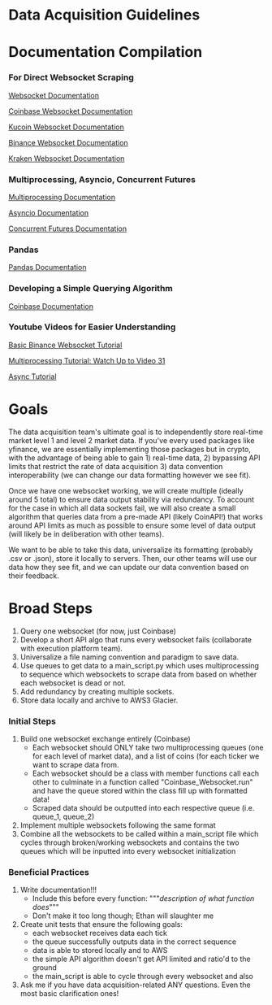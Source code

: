 # Data Acquisition Guidelines
# Documentation Compilation
### For Direct Websocket Scraping
[Websocket Documentation](https://websockets.readthedocs.io/en/stable/)

[Coinbase Websocket Documentation](#https://docs.cloud.coinbase.com/exchange/docs/websocket-channels)

[Kucoin Websocket Documentation](https://docs.kucoin.com/#apply-connect-token)

[Binance Websocket Documentation](https://github.com/binance/binance-spot-api-docs/blob/master/web-socket-streams.md#all-market-tickers-stream)

[Kraken Websocket Documentation](https://docs.kraken.com/websockets/#message-ping)

### Multiprocessing, Asyncio, Concurrent Futures

[Multiprocessing Documentation](https://docs.python.org/3/library/multiprocessing.html)

[Asyncio Documentation](https://docs.python.org/3/library/asyncio.html)

[Concurrent Futures Documentation](https://docs.python.org/3/library/concurrent.futures.html)

### Pandas
[Pandas Documentation](https://pandas.pydata.org/docs/)

### Developing a Simple Querying Algorithm
[Coinbase Documentation](https://www.coinapi.io/)

### Youtube Videos for Easier Understanding
[Basic Binance Websocket Tutorial](https://youtu.be/z2ePTq-KTzQ)

[Multiprocessing Tutorial: Watch Up to Video 31](https://youtu.be/Lu5LrKh1Zno)

[Async Tutorial](https://youtu.be/6RbJYN7SoRs)

# Goals
The data acquisition team's ultimate goal is to independently store real-time market level 1 and level 2 market data. If you've every used packages like yfinance, we are essentially implementing those packages but in crypto, with the advantage of being able to gain 1) real-time data, 2) bypassing API limits that restrict the rate of data acquisition 3) data convention interoperability (we can change our data formatting however we see fit). 

Once we have one websocket working, we will create multiple (ideally around 5 total) to ensure data output stability via redundancy. To account for the case in which all data sockets fail, we will also create a small algorithm that queries data from a pre-made API (likely CoinAPI!) that works around API limits as much as possible to ensure some level of data output (will likely be in deliberation with other teams).

We want to be able to take this data, universalize its formatting (probably .csv or .json), store it locally to servers. Then, our other teams will use our data how they see fit, and we can update our data convention based on their feedback.

# Broad Steps
1. Query one websocket (for now, just Coinbase)
2. Develop a short API algo that runs every websocket fails (collaborate with execution platform team).
3. Universalize a file naming convention and paradigm to save data.
4. Use queues to get data to a main_script.py which uses multiprocessing to sequence which websockets to scrape data from based on whether each websocket is dead or not.
5. Add redundancy by creating multiple sockets.
6. Store data locally and archive to AWS3 Glacier.

### Initial Steps
1. Build one websocket exchange entirely (Coinbase)
    * Each websocket should ONLY take two multiprocessing queues (one for each level of market data), and a list of coins (for each ticker we want to scrape data from.
    * Each websocket should be a class with member functions call each other to culminate in a function called  "Coinbase_Websocket.run" and have the queue stored within the class fill up with formatted data!
    * Scraped data should be outputted into each respective queue (i.e. queue_1, queue_2)
2. Implement multiple websockets following the same format
3. Combine all the websockets to be called within a main_script file which cycles through broken/working websockets and contains the two queues which will be inputted into every websocket initialization

### Beneficial Practices
1. Write documentation!!!
    * Include this before every function: """*description of what function does*"""
    * Don't make it too long though; Ethan will slaughter me
2. Create unit tests that ensure the following goals:
    * each websocket receives data each tick
    * the queue successfully outputs data in the correct sequence
    * data is able to stored locally and to AWS
    * the simple API algorithm doesn't get API limited and ratio'd to the ground
    * the main_script is able to cycle through every websocket and also
3. Ask me if you have data acquisition-related ANY questions. Even the most basic clarification ones!

